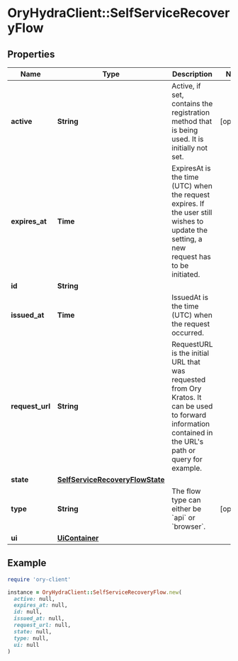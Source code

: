 # OryHydraClient::SelfServiceRecoveryFlow

## Properties

| Name | Type | Description | Notes |
| ---- | ---- | ----------- | ----- |
| **active** | **String** | Active, if set, contains the registration method that is being used. It is initially not set. | [optional] |
| **expires_at** | **Time** | ExpiresAt is the time (UTC) when the request expires. If the user still wishes to update the setting, a new request has to be initiated. |  |
| **id** | **String** |  |  |
| **issued_at** | **Time** | IssuedAt is the time (UTC) when the request occurred. |  |
| **request_url** | **String** | RequestURL is the initial URL that was requested from Ory Kratos. It can be used to forward information contained in the URL&#39;s path or query for example. |  |
| **state** | [**SelfServiceRecoveryFlowState**](SelfServiceRecoveryFlowState.md) |  |  |
| **type** | **String** | The flow type can either be &#x60;api&#x60; or &#x60;browser&#x60;. | [optional] |
| **ui** | [**UiContainer**](UiContainer.md) |  |  |

## Example

```ruby
require 'ory-client'

instance = OryHydraClient::SelfServiceRecoveryFlow.new(
  active: null,
  expires_at: null,
  id: null,
  issued_at: null,
  request_url: null,
  state: null,
  type: null,
  ui: null
)
```

